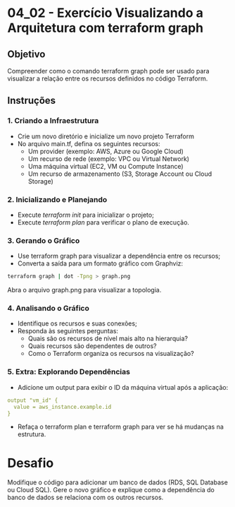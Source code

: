 # 04_02 - Exercício Visualizando a Arquitetura com terraform graph

## Objetivo

Compreender como o comando terraform graph pode ser usado para visualizar a relação entre os recursos definidos no código Terraform.

## Instruções

### 1. Criando a Infraestrutura  
- Crie um novo diretório e inicialize um novo projeto Terraform  
- No arquivo main.tf, defina os seguintes recursos:  
  - Um provider (exemplo: AWS, Azure ou Google Cloud)  
  - Um recurso de rede (exemplo: VPC ou Virtual Network)  
  - Uma máquina virtual (EC2, VM ou Compute Instance)  
  - Um recurso de armazenamento (S3, Storage Account ou Cloud Storage)  

### 2.	Inicializando e Planejando
- Execute *terraform init* para inicializar o projeto;  
- Execute *terraform plan* para verificar o plano de execução.

### 3.	Gerando o Gráfico
- Use terraform graph para visualizar a dependência entre os recursos;  
- Converta a saída para um formato gráfico com Graphviz:
```bash
terraform graph | dot -Tpng > graph.png
```

Abra o arquivo graph.png para visualizar a topologia.

### 4.	Analisando o Gráfico
- Identifique os recursos e suas conexões;  
- Responda às seguintes perguntas:  
  - Quais são os recursos de nível mais alto na hierarquia?  
  - Quais recursos são dependentes de outros?  
  - Como o Terraform organiza os recursos na visualização?
	
### 5.	Extra: Explorando Dependências
- Adicione um output para exibir o ID da máquina virtual após a aplicação:
```yaml
output "vm_id" {
  value = aws_instance.example.id
}
```

- Refaça o terraform plan e terraform graph para ver se há mudanças na estrutura.

# Desafio

Modifique o código para adicionar um banco de dados (RDS, SQL Database ou Cloud SQL). Gere o novo gráfico e explique como a dependência do banco de dados se relaciona com os outros recursos.